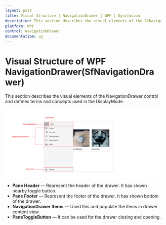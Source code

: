 ```yaml
---
layout: post
title: Visual Structure | NavigationDrawer | WPF | Syncfusion
description: This section describes the visual elements of the SfNavigationDrawer control in WPF platform.
platform: WPF
control: NavigationDrawer
documentation: ug
---
```


# Visual Structure of WPF NavigationDrawer(SfNavigationDrawer)

This section describes the visual elements of the NavigationDrawer control and defines terms and concepts used in the DisplayMode.

![VisualStructure](Overview_images/VisualStructure.png)


* **Pane Header** —  Represent the header of the drawer. It has shown nearby toggle button. 
* **Pane Footer** — Represent the footer of the drawer. It has shown bottom of the drawer. 
* **NavigationDrawer Items** — Used this and populate the items in drawer content view.
* **PaneToggleButton** — It can be used for the drawer closing and opening. 

